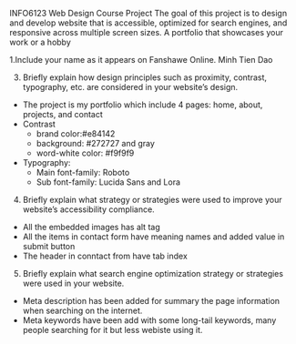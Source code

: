 INFO6123 Web Design Course Project
The goal of this project is to design and develop website that is accessible, optimized for search engines, and responsive across multiple screen sizes.
A portfolio that showcases your work or a hobby

1.Include your name as it appears on Fanshawe Online.
Minh Tien Dao

3. Briefly explain how design principles such as proximity, contrast, typography, etc. are considered in your website’s design. 
- The project is my portfolio which include 4 pages: home, about, projects, and contact
- Contrast
	+ brand color:#e84142 
	+ background: #272727 and gray
	+ word-white color: #f9f9f9
-  Typography:
	+ Main font-family: Roboto
	+ Sub font-family: Lucida Sans and Lora

4. Briefly explain what strategy or strategies were used to improve your website’s accessibility compliance.
- All the embedded images has alt tag
- All the items in contact form have meaning names and added value in submit button
- The header in conntact from have tab index

5. Briefly explain what search engine optimization strategy or strategies were used in your website.
- Meta description has been added for summary the page information when searching on the internet.
- Meta keywords have been add with some long-tail keywords, many people searching for it but less webiste using it.